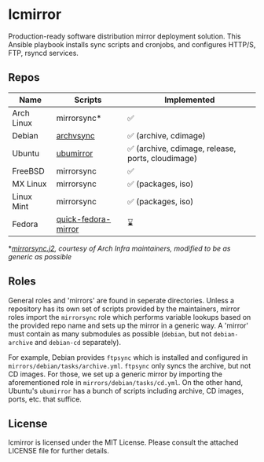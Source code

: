 # lcmirror

Production-ready software distribution mirror deployment solution. This Ansible playbook installs sync scripts and cronjobs, and configures HTTP/S, FTP, rsyncd services.

## Repos

| Name | Scripts | Implemented |
| ---- | ------- | ----------- |
| Arch Linux | mirrorsync* | ✅ |
| Debian | [archvsync](https://salsa.debian.org/mirror-team/archvsync) | ✅ (archive, cdimage) |
| Ubuntu | [ubumirror](https://github.com/rolowilde/ubumirror) | ✅ (archive, cdimage, release, ports, cloudimage) |
| FreeBSD | mirrorsync | ✅ |
| MX Linux | mirrorsync | ✅ (packages, iso) |
| Linux Mint | mirrorsync | ✅ (packages, iso) |
| Fedora | [quick-fedora-mirror](https://pagure.io/quick-fedora-mirror) | ⌛ |

**[mirrorsync.j2](https://gitlab.archlinux.org/archlinux/infrastructure/-/blob/1d5dbcd5819c4e9a340c1427fba0e0552c790fd2/roles/mirrorsync/templates/mirrorsync.j2), courtesy of Arch Infra maintainers, modified to be as generic as possible*

## Roles

General roles and 'mirrors' are found in seperate directories. Unless a repository has its own set of scripts provided by the maintainers, mirror roles import the `mirrorsync` role which performs variable lookups based on the provided repo name and sets up the mirror in a generic way. A 'mirror' must contain as many submodules as possible (`debian`, but not `debian-archive` and `debian-cd` separately).

For example, Debian provides `ftpsync` which is installed and configured in `mirrors/debian/tasks/archive.yml`. `ftpsync` only syncs the archive, but not CD images. For those, we set up a generic mirror by importing the aforementioned role in `mirrors/debian/tasks/cd.yml`. On the other hand, Ubuntu's `ubumirror` has a bunch of scripts including archive, CD images, ports, etc. that suffice.

## License

lcmirror is licensed under the MIT License. Please consult the attached LICENSE file for further details.
